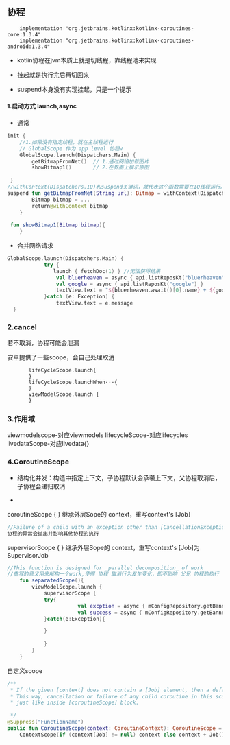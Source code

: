 ## 协程

```
    implementation "org.jetbrains.kotlinx:kotlinx-coroutines-core:1.3.4"
    implementation "org.jetbrains.kotlinx:kotlinx-coroutines-android:1.3.4"
```

- kotlin协程在jvm本质上就是切线程，靠线程池来实现

- 挂起就是执行完后再切回来

- suspend本身没有实现挂起，只是一个提示

#### 1.启动方式 launch,async

- 通常

```kotlin
init {
	//1.如果没有指定线程，就在主线程运行
    // GlobalScope 作为 app level 协程w
    GlobalScope.launch(Dispatchers.Main) {
        getBitmapFromNet()  // 1.通过网络加载图片
        showBitmap1()       // 2.在界面上展示原图
     
 }
//withContext(Dispatchers.IO)和suspend关键词，就代表这个函数需要在IO线程运行。线程会自动切换
suspend fun getBitmapFromNet(String url): Bitmap = withContext(Dispatchers.IO) {
        Bitmap bitmap = ...
        return@withContext bitmap
    }
    
 fun showBitmap1(Bitmap bitmap){
    }
```

- 合并网络请求

```kotlin
GlobalScope.launch(Dispatchers.Main) { 
            try {
    		   launch { fetchDoc(1) } //无法获得结果
                val bluerheaven = async { api.listReposKt("bluerheaven") }
                val google = async { api.listReposKt("google") }
                textView.text = "${bluerheaven.await()[0].name} + ${google.await()[0].name}"
            }catch (e: Exception) {
                textView.text = e.message
  }
```

### 2.cancel

若不取消，协程可能会泄漏

安卓提供了一些scope，会自己处理取消

```
       lifeCycleScope.launch{
       }
       lifeCycleScope.launchWhen···{
       }
       viewModelScope.launch {
       }
```



### 3.作用域

viewmodelscope-对应viewmodels
lifecycleScope-对应lifecycles
livedataScope-对应livedata{}

### 4.CoroutineScope

- 结构化并发：构造中指定上下文，子协程默认会承袭上下文，父协程取消后，子协程会递归取消

- 

  coroutineScope {  } 继承外层Sope的 context，重写context's [Job]
  
  ```kotlin
  //Failure of a child with an exception other than [CancellationException] immediately cancels its parent and,consequently, all its other children
  协程的异常会抛出并影响其他协程的执行
  ```
  
  supervisorScope {  } 继承外层Sope的 context，重写context's [Job]为 SupervisorJob

```kotlin
//This function is designed for _parallel decomposition_ of work
//重写的意义用来解构一个work,使得 协程 取消行为发生变化，即不影响 父兄 协程的执行
    fun separatedScope(){
        viewModelScope.launch {
            supervisorScope {
            try{
                       val excption = async { mConfigRepository.getBannerList() }
                       val success = async { mConfigRepository.getBannerList() }
            }catch(e:Exception){

            }
         
            }
        }
    }


```

自定义scope

```kotlin
/**
 * If the given [context] does not contain a [Job] element, then a default `Job()` is created.
 * This way, cancellation or failure of any child coroutine in this scope cancels all the other children,
 * just like inside [coroutineScope] block.
			
 */
@Suppress("FunctionName")
public fun CoroutineScope(context: CoroutineContext): CoroutineScope =
    ContextScope(if (context[Job] != null) context else context + Job())
```

​	